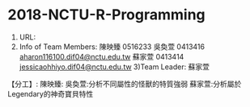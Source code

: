# 2018-NCTU-R-Programming
1) URL:
2) Info of Team Members:
陳映臻 0516233
吳奐萱 0413416 aharon116100.dif04@nctu.edu.tw
蘇家萱 0413414 jessicaohhiyo.dif04@nctu.edu.tw
3)Team Leader: 
蘇家萱

【分工】:
陳映臻:
吳奐萱:分析不同屬性的怪獸的特質強弱
蘇家萱:分析屬於Legendary的神奇寶貝特性
